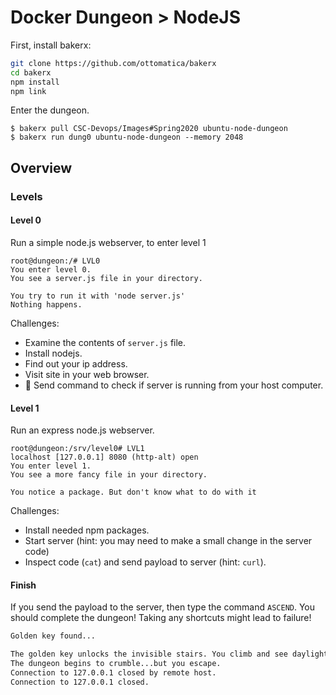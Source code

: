# Docker Dungeon > NodeJS

First, install bakerx:

```bash
git clone https://github.com/ottomatica/bakerx
cd bakerx
npm install
npm link
```

Enter the dungeon.

```
$ bakerx pull CSC-Devops/Images#Spring2020 ubuntu-node-dungeon
$ bakerx run dung0 ubuntu-node-dungeon --memory 2048
```

## Overview

### Levels

#### Level 0

Run a simple node.js webserver, to enter level 1

```
root@dungeon:/# LVL0
You enter level 0.
You see a server.js file in your directory.

You try to run it with 'node server.js'
Nothing happens.

```

Challenges:

* Examine the contents of `server.js` file.
* Install nodejs.
* Find out your ip address.
* Visit site in your web browser.
* 🔮 Send command to check if server is running from your host computer.

#### Level 1

Run an express node.js webserver.

```
root@dungeon:/srv/level0# LVL1
localhost [127.0.0.1] 8080 (http-alt) open
You enter level 1.
You see a more fancy file in your directory.

You notice a package. But don't know what to do with it

```

Challenges:

* Install needed npm packages.
* Start server (hint: you may need to make a small change in the server code)
* Inspect code (`cat`) and send payload to server (hint: `curl`).

#### Finish

If you send the payload to the server, then type the command `ASCEND`. You should complete the dungeon! Taking any shortcuts might lead to failure!

```bash
Golden key found...

The golden key unlocks the invisible stairs. You climb and see daylight.
The dungeon begins to crumble...but you escape.
Connection to 127.0.0.1 closed by remote host.
Connection to 127.0.0.1 closed.
```





